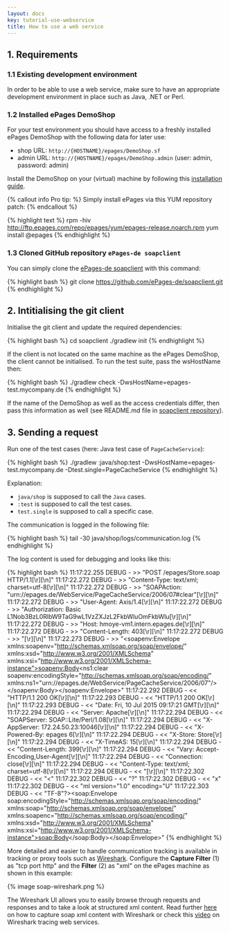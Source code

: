 ```yaml
---
layout: docs
key: tutorial-use-webservice
title: How to use a web service
---
```


## 1. Requirements

### 1.1 Existing development environment

In order to be able to use a web service, make sure to have an appropriate development environment in place such as Java, .NET or Perl.

### 1.2 Installed ePages DemoShop

For your test environment you should have access to a freshly installed ePages DemoShop with the following data for later use:

* shop URL: `http://{HOSTNAME}/epages/DemoShop.sf`
* admin URL: `http://{HOSTNAME}/epages/DemoShop.admin` (user: admin, password: admin)

Install the DemoShop on your (virtual) machine by following this [installation guide](http://helpcenter.epages.com/Doc/ver_6_17_26/epages/Manual/en/ePages_Installation_Guide_for_Linux.html#Basic_ePages_Installation).

{% callout info Pro tip: %}
Simply install ePages via this YUM repository patch:
{% endcallout %}

{% highlight text %}
rpm -hiv http://ftp.epages.com/repo/epages/yum/epages-release.noarch.rpm
yum install @epages
{% endhighlight %}

### 1.3 Cloned GitHub repository `ePages-de soapclient`

You can simply clone the [ePages-de soapclient](https://github.com/ePages-de/soapclient) with this command:

{% highlight bash %}
git clone https://github.com/ePages-de/soapclient.git
{% endhighlight %}

## 2. Intitialising the git client

Initialise the git client and update the required dependencies:

{% highlight bash %}
cd soapclient
./gradlew init
{% endhighlight %}

If the client is not located on the same machine as the ePages DemoShop, the client cannot be initialised.
To run the test suite, pass the wsHostName then:

{% highlight bash %}
./gradlew check -DwsHostName=epages-test.mycompany.de
{% endhighlight %}

If the name of the DemoShop as well as the access credentials differ, then pass this information as well (see README.md file in [soapclient repository](https://github.com/ePages-de/soapclient)).

## 3. Sending a request

Run one of the test cases (here: Java test case of `PageCacheService`):

{% highlight bash %}
./gradlew :java/shop:test -DwsHostName=epages-test.mycompany.de -Dtest.single=PageCacheService
{% endhighlight %}

Explanation:

* `java/shop` is supposed to call the `Java` cases.
* `:test` is supposed to call the test cases.
* `test.single` is supposed to call a specific case.

The communication is logged in the following file:

{% highlight bash %}
tail -30 java/shop/logs/communication.log
{% endhighlight %}

The log content is used for debugging and looks like this:

{% highlight bash %}
11:17:22.255 DEBUG - >> "POST /epages/Store.soap HTTP/1.1[\r][\n]"
11:17:22.272 DEBUG - >> "Content-Type: text/xml; charset=utf-8[\r][\n]"
11:17:22.272 DEBUG - >> "SOAPAction: "urn://epages.de/WebService/PageCacheService/2006/07#clear"[\r][\n]"
11:17:22.272 DEBUG - >> "User-Agent: Axis/1.4[\r][\n]"
11:17:22.272 DEBUG - >> "Authorization: Basic L1Nob3BzL0RlbW9TaG9wL1VzZXJzL2FkbWluOmFkbWlu[\r][\n]"
11:17:22.272 DEBUG - >> "Host: hmoye-vm1.intern.epages.de[\r][\n]"
11:17:22.272 DEBUG - >> "Content-Length: 403[\r][\n]"
11:17:22.272 DEBUG - >> "[\r][\n]"
11:17:22.273 DEBUG - >> "<?xml version="1.0" encoding="UTF-8"?><soapenv:Envelope xmlns:soapenv="http://schemas.xmlsoap.org/soap/envelope/" xmlns:xsd="http://www.w3.org/2001/XMLSchema" xmlns:xsi="http://www.w3.org/2001/XMLSchema-instance"><soapenv:Body><ns1:clear soapenv:encodingStyle="http://schemas.xmlsoap.org/soap/encoding/" xmlns:ns1="urn://epages.de/WebService/PageCacheService/2006/07"/></soapenv:Body></soapenv:Envelope>"
11:17:22.292 DEBUG - << "HTTP/1.1 200 OK[\r][\n]"
11:17:22.293 DEBUG - << "HTTP/1.1 200 OK[\r][\n]"
11:17:22.293 DEBUG - << "Date: Fri, 10 Jul 2015 09:17:21 GMT[\r][\n]"
11:17:22.294 DEBUG - << "Server: Apache[\r][\n]"
11:17:22.294 DEBUG - << "SOAPServer: SOAP::Lite/Perl/1.08[\r][\n]"
11:17:22.294 DEBUG - << "X-AppServer: 172.24.50.23:10046[\r][\n]"
11:17:22.294 DEBUG - << "X-Powered-By: epages 6[\r][\n]"
11:17:22.294 DEBUG - << "X-Store: Store[\r][\n]"
11:17:22.294 DEBUG - << "X-TimeAS: 15[\r][\n]"
11:17:22.294 DEBUG - << "Content-Length: 399[\r][\n]"
11:17:22.294 DEBUG - << "Vary: Accept-Encoding,User-Agent[\r][\n]"
11:17:22.294 DEBUG - << "Connection: close[\r][\n]"
11:17:22.294 DEBUG - << "Content-Type: text/xml; charset=utf-8[\r][\n]"
11:17:22.294 DEBUG - << "[\r][\n]"
11:17:22.302 DEBUG - << "<"
11:17:22.302 DEBUG - << "?"
11:17:22.302 DEBUG - << "x"
11:17:22.302 DEBUG - << "ml version="1.0" encoding="U"
11:17:22.303 DEBUG - << "TF-8"?><soap:Envelope soap:encodingStyle="http://schemas.xmlsoap.org/soap/encoding/" xmlns:soap="http://schemas.xmlsoap.org/soap/envelope/" xmlns:soapenc="http://schemas.xmlsoap.org/soap/encoding/" xmlns:xsd="http://www.w3.org/2001/XMLSchema" xmlns:xsi="http://www.w3.org/2001/XMLSchema-instance"><soap:Body><clearResponse xsi:nil="true" /></soap:Body></soap:Envelope>"
{% endhighlight %}

More detailed and easier to handle communication tracking is available in tracking or proxy tools such as [Wireshark](https://www.wireshark.org/).
Configure the **Capture Filter** (1) as "tcp port http" and the **Filter** (2) as "xml" on the ePages machine as shown in this example:

{% image soap-wireshark.png %}

The Wireshark UI allows you to easily browse through requests and responses and to take a look at structured xml content.
Read further [here](http://geekswithblogs.net/EltonStoneman/archive/2009/01/29/debugging-soap-messages-with-wireshark.aspx) on how to capture soap xml content with Wireshark or check this [video](https://www.youtube.com/watch?v=qAF8FMxFwoQ&feature=youtu.be) on Wireshark tracing web services.
